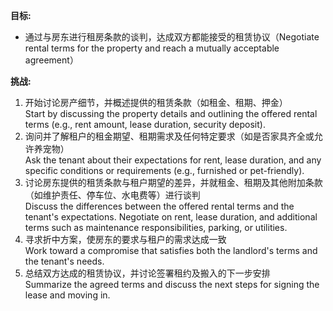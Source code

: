 **目标:**
- 通过与房东进行租房条款的谈判，达成双方都能接受的租赁协议（Negotiate rental terms for the property and reach a mutually acceptable agreement）

**挑战:**
1. 开始讨论房产细节，并概述提供的租赁条款（如租金、租期、押金）  
   Start by discussing the property details and outlining the offered rental terms (e.g., rent amount, lease duration, security deposit).  
2. 询问并了解租户的租金期望、租期需求及任何特定要求（如是否家具齐全或允许养宠物）  
   Ask the tenant about their expectations for rent, lease duration, and any specific conditions or requirements (e.g., furnished or pet-friendly).  
3. 讨论房东提供的租赁条款与租户期望的差异，并就租金、租期及其他附加条款（如维护责任、停车位、水电费等）进行谈判  
   Discuss the differences between the offered rental terms and the tenant's expectations. Negotiate on rent, lease duration, and additional terms such as maintenance responsibilities, parking, or utilities.  
4. 寻求折中方案，使房东的要求与租户的需求达成一致  
   Work toward a compromise that satisfies both the landlord's terms and the tenant's needs.  
5. 总结双方达成的租赁协议，并讨论签署租约及搬入的下一步安排  
   Summarize the agreed terms and discuss the next steps for signing the lease and moving in.
